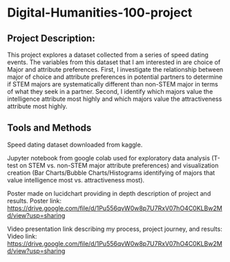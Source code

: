 # Digital-Humanities-100-project
## Project Description:
This project explores a dataset collected from a series of speed dating events.  The variables from this dataset that I am interested in are choice of Major and attribute preferences.  First, I investigate the relationship between major of choice and attribute preferences in potential partners to determine if STEM majors are systematically different than non-STEM major in terms of what they seek in a partner.  Second, I identify which majors value the intelligence attribute most highly and which majors value the attractiveness attribute most highly. 

## Tools and Methods
Speed dating dataset downloaded from kaggle.

Jupyter notebook from google colab used for exploratory data analysis (T-test on STEM vs. non-STEM major attribute preferences) and visualization creation (Bar Charts/Bubble Charts/Histograms identifying of majors that value intelligence most vs. attractiveness most).

Poster made on lucidchart providing in depth description of project and results.
Poster link: https://drive.google.com/file/d/1Pu556qvW0w8p7U7RxV07hO4C0KLBw2Md/view?usp=sharing

Video presentation link describing my process, project journey, and results:
Video link: https://drive.google.com/file/d/1Pu556qvW0w8p7U7RxV07hO4C0KLBw2Md/view?usp=sharing
